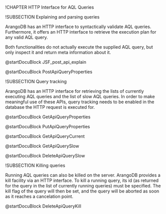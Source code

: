 !CHAPTER HTTP Interface for AQL Queries

!SUBSECTION Explaining and parsing queries

ArangoDB has an HTTP interface to syntactically validate AQL queries.
Furthermore, it offers an HTTP interface to retrieve the execution plan for any
valid AQL query.

Both functionalities do not actually execute the supplied AQL query, but only
inspect it and return meta information about it.


<!-- js/actions/api-explain.js -->
@startDocuBlock JSF_post_api_explain

@startDocuBlock PostApiQueryProperties

!SUBSECTION Query tracking

ArangoDB has an HTTP interface for retrieving the lists of currently
executing AQL queries and the list of slow AQL queries. In order to make meaningful
use of these APIs, query tracking needs to be enabled in the database the HTTP 
request is executed for.

<!--arangod/RestHandler/RestQueryHandler.cpp -->
@startDocuBlock GetApiQueryProperties

<!--arangod/RestHandler/RestQueryHandler.cpp -->
@startDocuBlock PutApiQueryProperties

<!--arangod/RestHandler/RestQueryHandler.cpp -->
@startDocuBlock GetApiQueryCurrent

<!--arangod/RestHandler/RestQueryHandler.cpp -->
@startDocuBlock GetApiQuerySlow

<!--arangod/RestHandler/RestQueryHandler.cpp -->
@startDocuBlock DeleteApiQuerySlow

!SUBSECTION Killing queries

Running AQL queries can also be killed on the server. ArangoDB provides a kill facility
via an HTTP interface. To kill a running query, its id (as returned for the query in the
list of currently running queries) must be specified. The kill flag of the query will
then be set, and the query will be aborted as soon as it reaches a cancelation point.

<!--arangod/RestHandler/RestQueryHandler.cpp -->
@startDocuBlock DeleteApiQueryKill
